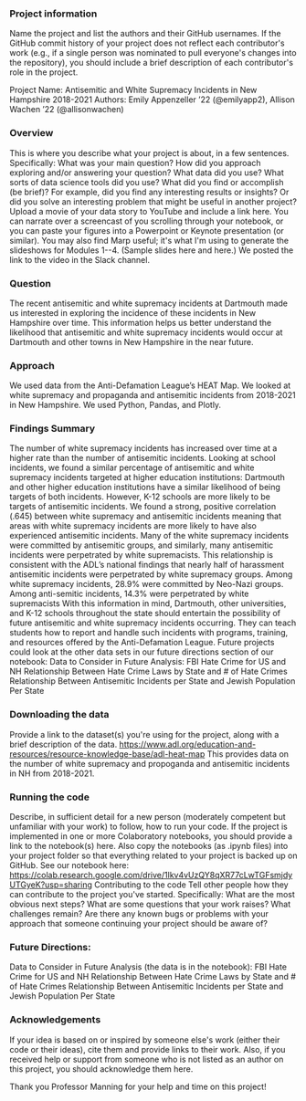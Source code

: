 ### Project information
Name the project and list the authors and their GitHub usernames. If the GitHub commit history of your project does not reflect each contributor's work (e.g., if a single person was nominated to pull everyone's changes into the repository), you should include a brief description of each contributor's role in the project.
 
Project Name: Antisemitic and White Supremacy Incidents in New Hampshire 2018-2021
Authors: Emily Appenzeller ’22 (@emilyapp2), Allison Wachen ’22 (@allisonwachen) 

### Overview
This is where you describe what your project is about, in a few sentences. Specifically:
What was your main question?
How did you approach exploring and/or answering your question?
What data did you use?
What sorts of data science tools did you use?
What did you find or accomplish (be brief)? For example, did you find any interesting results or insights? Or did you solve an interesting problem that might be useful in another project?
Upload a movie of your data story to YouTube and include a link here. You can narrate over a screencast of you scrolling through your notebook, or you can paste your figures into a Powerpoint or Keynote presentation (or similar). You may also find Marp useful; it's what I'm using to generate the slideshows for Modules 1--4. (Sample slides here and here.)
We posted the link to the video in the Slack channel.
### Question
The recent antisemitic and white supremacy incidents at Dartmouth made us interested in exploring the incidence of these incidents in New Hampshire over time. This information helps us better understand the likelihood that antisemitic and white supremacy incidents would occur at Dartmouth and other towns in New Hampshire in the near future.

### Approach
We used data from the Anti-Defamation League’s HEAT Map. We looked at white supremacy and propaganda and antisemitic incidents from 2018-2021 in New Hampshire. We used Python, Pandas, and Plotly.

### Findings Summary
The number of white supremacy incidents has increased over time at a higher rate than the number of antisemitic incidents. Looking at school incidents, we found a similar percentage of antisemitic and white supremacy incidents targeted at higher education institutions: Dartmouth and other higher education institutions have a similar likelihood of being targets of both incidents. However, K-12 schools are more likely to be targets of antisemitic incidents.
We found a strong, positive correlation (.645) between white supremacy and antisemitic incidents meaning that areas with white supremacy incidents are more likely to have also experienced antisemitic incidents. Many of the white supremacy incidents were committed by antisemitic groups, and similarly, many antisemitic incidents were perpetrated by white supremacists. This relationship is consistent with the ADL’s national findings that nearly half of harassment antisemitic incidents were perpetrated by white supremacy groups. Among white supremacy incidents, 28.9% were committed by Neo-Nazi groups. Among anti-semitic incidents, 14.3% were perpetrated by white supremacists
With this information in mind, Dartmouth, other universities, and K-12 schools throughout the state should entertain the possibility of future antisemitic and white supremacy incidents occurring. They can teach students how to report and handle such incidents with programs, training, and resources offered by the Anti-Defamation League.
Future projects could look at the other data sets in our future directions section of our notebook:
Data to Consider in Future Analysis:
FBI Hate Crime for US and NH
Relationship Between Hate Crime Laws by State and # of Hate Crimes
Relationship Between Antisemitic Incidents per State and Jewish Population Per State

### Downloading the data
Provide a link to the dataset(s) you're using for the project, along with a brief description of the data.
https://www.adl.org/education-and-resources/resource-knowledge-base/adl-heat-map 
This provides data on the number of white supremacy and propoganda and antisemitic incidents in NH from 2018-2021. 

### Running the code
Describe, in sufficient detail for a new person (moderately competent but unfamiliar with your work) to follow, how to run your code. If the project is implemented in one or more Colaboratory notebooks, you should provide a link to the notebook(s) here. Also copy the notebooks (as .ipynb files) into your project folder so that everything related to your project is backed up on GitHub.
See our notebook here: https://colab.research.google.com/drive/1lkv4vUzQY8qXR77cLwTGFsmjdyUTGyeK?usp=sharing 
Contributing to the code
Tell other people how they can contribute to the project you've started. Specifically:
What are the most obvious next steps?
What are some questions that your work raises?
What challenges remain?
Are there any known bugs or problems with your approach that someone continuing your project should be aware of?

### Future Directions:
Data to Consider in Future Analysis (the data is in the notebook):
FBI Hate Crime for US and NH
Relationship Between Hate Crime Laws by State and # of Hate Crimes
Relationship Between Antisemitic Incidents per State and Jewish Population Per State

### Acknowledgements
If your idea is based on or inspired by someone else's work (either their code or their ideas), cite them and provide links to their work. Also, if you received help or support from someone who is not listed as an author on this project, you should acknowledge them here.

Thank you Professor Manning for your help and time on this project! 
